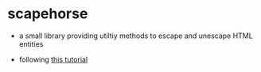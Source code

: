 # scapehorse
* a small library providing utiltiy methods to escape and unescape HTML entities

* following <a href="https://quickleft.com/blog/creating-and-publishing-a-node-js-module/">this tutorial</a>